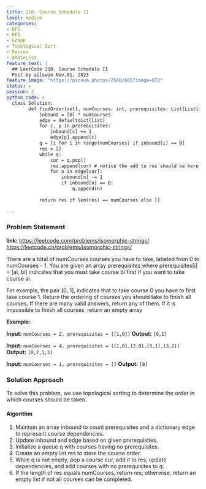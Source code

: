 ```yaml
---
title: 210. Course Schedule II
level: medium
categories:
- DFS
- BFS
- Graph
- Topological Sort
- Review
- AMateList
feature_text: |
  ## LeetCode 210. Course Schedule II
  Post by ailswan Nov.01, 2023
feature_image: "https://picsum.photos/2560/600?image=872"
status: ★
session: 2
python_code: >
  class Solution:
        def findOrder(self, numCourses: int, prerequisites: List[List[int]]) -> List[int]:
            inbound = [0] * numCourses
            edge = defaultdict(list)
            for c, p in prerequisites:
                inbound[c] += 1
                edge[p].append(c)
            q = [i for i in range(numCourses) if inbound[i] == 0]
            res = []
            while q:
                cur = q.pop()
                res.append(cur) # notice the add to res should be here
                for n in edge[cur]:
                    inbound[n] -= 1
                    if inbound[n] == 0:
                        q.append(n)
            
            return res if len(res) == numCourses else []
            
---
```


### Problem Statement
**link:**
https://leetcode.com/problems/isomorphic-strings/
https://leetcode.cn/problems/isomorphic-strings/
 
There are a total of numCourses courses you have to take, labeled from 0 to numCourses - 1. You are given an array prerequisites where prerequisites[i] = [ai, bi] indicates that you must take course bi first if you want to take course ai.

For example, the pair [0, 1], indicates that to take course 0 you have to first take course 1.
Return the ordering of courses you should take to finish all courses. If there are many valid answers, return any of them. If it is impossible to finish all courses, return an empty array

**Example:**

**Input:** `numCourses = 2, prerequisites = [[1,0]]`
**Output:** `[0,1]`
 
**Input:** `numCourses = 4, prerequisites = [[1,0],[2,0],[3,1],[3,2]]`
**Output:** `[0,2,1,3]`
 
**Input:** `numCourses = 1, prerequisites = []`
**Output:** `[0]`

### Solution Approach
To solve this problem, we use topological sorting to determine the order in which courses should be taken.

#### Algorithm
1. Maintain an array inbound to count prerequisites and a dictionary edge to represent course dependencies.
2. Update inbound and edge based on given prerequisites.
3. Initialize a queue q with courses having no prerequisites.
4. Create an empty list res to store the course order.
5. While q is not empty, pop a course cur, add it to res, update dependencies, and add courses with no prerequisites to q.
6. If the length of res equals numCourses, return res; otherwise, return an empty list if not all courses can be completed.